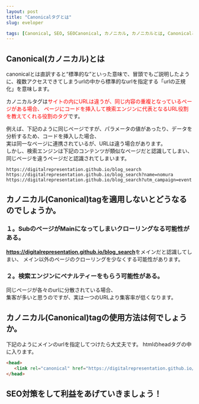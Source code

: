 ```yaml
---
layout: post
title: "Canonicalタグとは"
slug: eveloper

tags: [Canonical, SEO, SEOCanonical, カノニカル, カノニカルとは, Canonicalとは]
---
```

  
## Canonical(カノニカル)とは


canonicalとは直訳すると“標準的な”といった意味で、冒頭でもご説明したように、複数アクセスできてしまうurlの中から標準的なurlを指定する「urlの正規化」を意味します。

カノニカルタグは<span style="color:red">サイトの内にURLは違うが、同じ内容の重複となっているページがある場合、
ページにコードを挿入して検索エンジンに代表となるURL役割を教えてくれる役割のタグ</span>です。  

例えば、下記のように同じページですが、パラメータの値があったり、データを分析するため、コードを挿入した場合、  
実は同一なページに連携されているが、URLは違う場合があります。  
しかし、検索エンジンは下記のコンテンツが類似なページだと認識してしまい、  
同じページを違うページだと認識されてしまいます。  

    https://digitalrepresentation.github.io/blog_search
    https://digitalrepresentation.github.io/blog_search?name=nomura
    https://digitalrepresentation.github.io/blog_search?utm_campaign=event


## カノニカル(Canonical)tagを適用しないとどうなるのでしょうか。

### １。SubのページがMainになってしまいクローリングなる可能性がある。
<strong>https://digitalrepresentation.github.io/blog_search</strong>をメインだと認識してしまい、
メイン以外のページのクローリングを少なくする可能性があります。

### ２。検索エンジンにペナルティーをもらう可能性がある。
同じページが各々のurlに分散されている場合、  
集客が多いと思うのですが、実は一つのURLより集客率が低くなります。


## カノニカル(Canonical)tagの使用方法は何でしょうか。

下記のようにメインのurlを指定してつけたら大丈夫です。
htmlのheadタグの中に入ります。

```html
<head>
   <link rel="canonical" href="https://digitalrepresentation.github.io/blog_search">
</head>
```


## SEO対策をして利益をあげていきましょう！